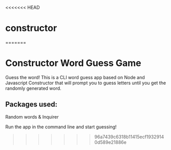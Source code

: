 <<<<<<< HEAD
# constructor


=======
# Constructor Word Guess Game

Guess the word! This is a CLI word guess app based on Node and Javascript Constructor that will prompt you to guess letters until you get the randomly generated word. 

## Packages used:
Random words & Inquirer

Run the app in the command line and start guessing! 
>>>>>>> 96a7439c6318b11415ecf19329140d589e21886e
